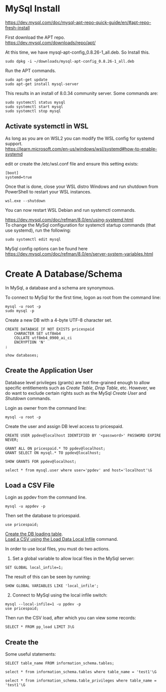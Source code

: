 
# MySql Install
https://dev.mysql.com/doc/mysql-apt-repo-quick-guide/en/#apt-repo-fresh-install  

First download the APT repo.  
https://dev.mysql.com/downloads/repo/apt/  

At this time, we have mysql-apt-config_0.8.26-1_all.deb.  So Install this.  
```
sudo dpkg -i ~/downloads/mysql-apt-config_0.8.26-1_all.deb
```

Run the APT commands.  
```
sudo apt-get update
sudo apt-get install mysql-server
```

This results in an install of 8.0.34 community server.  Some commands are:  
```
sudo systemctl status mysql
sudo systemctl start mysql
sudo systemctl stop mysql
```

## Activate systemctl in WSL
As long as you are on WSL2 you can modify the WSL config for systemd support.  
https://learn.microsoft.com/en-us/windows/wsl/systemd#how-to-enable-systemd  

edit or create the /etc/wsl.conf file and ensure this setting exists:  
```
[boot]
systemd=true
```
Once that is done, close your WSL distro Windows and run shutdown from PowerShell to restart your WSL instances.  
```
wsl.exe --shutdown
```
You can now restart WSL Debian and run systemctl commands.

https://dev.mysql.com/doc/refman/8.0/en/using-systemd.html  
To change the MySql configuration for systemctl startup commands (that use systemd), run the following:  
```
sudo systemctl edit mysql
```
MySql config options can be found here https://dev.mysql.com/doc/refman/8.0/en/server-system-variables.html  


# Create A Database/Schema
In MySql, a database and a schema are synonymous.  

To connect to MySql for the first time, logon as root from the command line:  
```
mysql -u root -p
sudo mysql -p
```

Create a new DB with a 4-byte UTF-8 character set.    
```
CREATE DATABASE IF NOT EXISTS pricespaid
    CHARACTER SET utf8mb4
    COLLATE utf8mb4_0900_ai_ci
    ENCRYPTION 'N'
;

show databases;
```

## Create the Application User
Database level privileges (grants) are not fine-grained enough to allow specific entitlements such as _Create Table_, _Drop Table_, etc.  However, we do want to exclude certain rights such as the MySql _Create User_ and _Shutdown_ commands.  

Login as owner from the command line:  
```
mysql -u root -p
```
Create the user and assign DB level access to pricespaid.  
```
CREATE USER ppdev@localhost IDENTIFIED BY '<password>' PASSWORD EXPIRE NEVER;

GRANT ALL ON pricespaid.* TO ppdev@localhost;
GRANT SELECT ON mysql.* TO ppdev@localhost;

SHOW GRANTS FOR ppdev@localhost;

select * from mysql.user where user='ppdev' and host='localhost'\G
```

## Load a CSV File
Login as ppdev from the command line.  
```
mysql -u appdev -p
```
Then set the database to pricespaid.  
```
use pricespaid;
```
[Create the DB loading table](src/database/01-load-table.sql).   
[Load a CSV using the Load Data Local Infile](src/database/02-insert-load-table.sql) command.  

In order to use local files, you must do two actions.  
1. Set a global variable to allow local files in the MySql server: 
```
SET GLOBAL local_infile=1;
```
The result of this can be seen by running: 
```
SHOW GLOBAL VARIABLES LIKE 'local_infile';
```
2. Connect to MySql using the local infile switch:
```
mysql --local-infile=1 -u ppdev -p
use pricespaid;
```
Then run the CSV load, after which you can view some records:
```
SELECT * FROM pp_load LIMIT 3\G
```

## Create the 




Some useful statements:  
```
SELECT table_name FROM information_schema.tables;

select * from information_schema.tables where table_name = 'test1'\G

select * from information_schema.table_privileges where table_name = 'test1'\G
```



